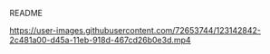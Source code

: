 README


https://user-images.githubusercontent.com/72653744/123142842-2c481a00-d45a-11eb-918d-467cd26b0e3d.mp4

